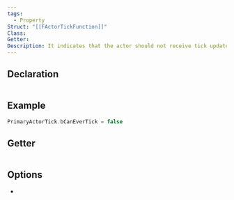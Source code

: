 ```yaml
---
tags:
  - Property
Struct: "[[FActorTickFunction]]"
Class: 
Getter: 
Description: It indicates that the actor should not receive tick updates.
---
```


## Declaration

```cpp
```

## Example

```cpp
PrimaryActorTick.bCanEverTick = false
```

## Getter

```cpp
```

## Options
- 